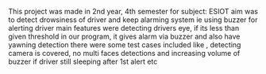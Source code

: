 This project was made in 2nd year, 4th semester for subject: ESIOT
aim was to detect drowsiness of driver and keep alarming system ie using buzzer for alerting driver
main features were detecting drivers eye, if its less than given threshold in our program, it gives alarm via buzzer and also have yawning detection
there were some test cases included like , detecting camera is covered, no multi faces detections and increasing volume of buzzer if driver still sleeping after 1st alert etc

